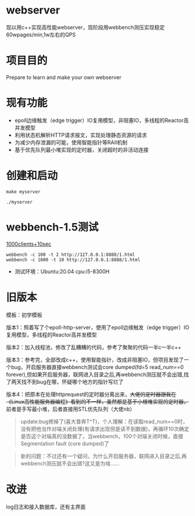 # webserver

现以用c++实现高性能webserver，现阶段用webbench测压实现稳定60wpages/min,1w左右的QPS

# 项目目的

Prepare to learn and make your own webserver

# 现有功能

* epoll边缘触发（edge trigger）IO复用模型，非阻塞IO，多线程的Reactor高并发模型
* 利用状态机解析HTTP请求报文，实现处理静态资源的请求
* 为减少内存泄漏的可能，使用智能指针等RAII机制
* 基于优先队列最小堆实现的定时器，关闭超时的非活动连接

# 创建和启动

`make myserver`

`./myserver`

# webbench-1.5测试

[1000clients+10sec](https://github.com/ouluy/Web_server/blob/main/%E6%B5%8B%E8%AF%95%E5%9B%BE%E7%89%87/5%E6%B5%8B%E8%AF%95.png)

```
webbench -c 100 -t 2 http://127.0.0.1:8888/1.html
webbench -c 1000 -t 10 http://127.0.0.1:8888/1.html
```

* 测试环境：Ubuntu:20.04 cpu:i5-8300H


# 旧版本

模板：初学模板

版本1：照着写了个epoll-http-server，使用了epoll边缘触发（edge trigger）IO复用模型，多线程的Reactor高并发模型

版本2：加入线程池，修改了乱糟糟的代码，参考了聚聚的代码一半c一半c++

版本3：参考完，全部改成c++，使用智能指针，改成非阻塞IO，但项目发现了一个bug，开启服务器直接webbench测试会core dumped(fd=5 read_num==0 forever),但如果开启服务器，联网进入目录之后,再webbench测压就不会出错,找了两天找不到bug在哪，怀疑哪个地方的指针写烂了

版本4：把原本在处理httprequest的定时器分离出来，~~大佬的定时器跟我在《Linux高性能服务器编程》看到的不一样，虽然都是基于小根堆实现的定时器，~~ 前者是手写最小堆，后者直接用STL优先队列（大佬nb）

> update:bug修掉了(喜大普奔T^T)，个人理解：在读取read_num==0时，没有把他当作对端关闭处理(有请求出现但是读不到数据)，再循环10次确定是否这个对端真的没数据了，当webbench，100个对端关闭时候，直接Segmentation fault (core dumped)了

> 新的问题：不过还有一个疑问，为什么开启服务器，联网进入目录之后,再webbench测压就不会出错?这又是为啥……





# 改进
log日志和接入数据库，还有主界面



